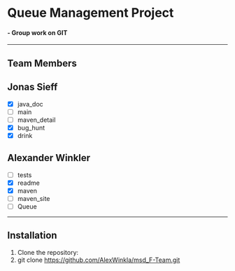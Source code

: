 # Queue Management Project
#### - Group work on GIT
***

## Team Members

## Jonas Sieff

- [x] java_doc
- [ ] main
- [ ] maven_detail
- [x] bug_hunt
- [x] drink

## Alexander Winkler

- [ ] tests
- [x] readme
- [x] maven
- [ ] maven_site
- [ ] Queue

---

## Installation

1. Clone the repository:
2. git clone https://github.com/AlexWinkla/msd_F-Team.git


